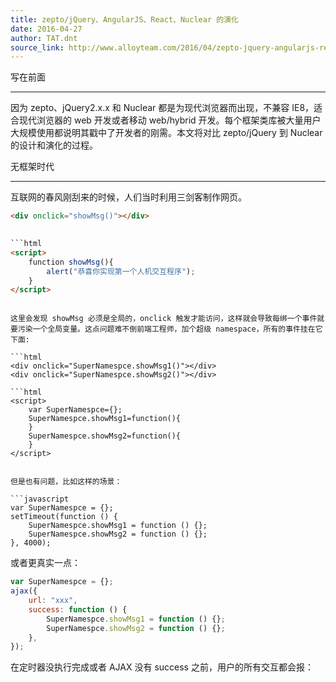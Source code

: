 ```yaml
---
title: zepto/jQuery、AngularJS、React、Nuclear 的演化
date: 2016-04-27
author: TAT.dnt
source_link: http://www.alloyteam.com/2016/04/zepto-jquery-angularjs-react-and-nuclear-evolution/
---
```


<!-- {% raw %} - for jekyll -->

写在前面  

* * *

因为 zepto、jQuery2.x.x 和 Nuclear 都是为现代浏览器而出现，不兼容 IE8，适合现代浏览器的 web 开发或者移动 web/hybrid 开发。每个框架类库被大量用户大规模使用都说明其戳中了开发者的刚需。本文将对比 zepto/jQuery 到 Nuclear 的设计和演化的过程。

无框架时代  

* * *

互联网的春风刚刮来的时候，人们当时利用三剑客制作网页。

````html
<div onclick="showMsg()"></div>
 

```html
<script>
    function showMsg(){
        alert("恭喜你实现第一个人机交互程序");
    }
</script>
````

````

这里会发现 showMsg 必须是全局的，onclick 触发才能访问，这样就会导致每绑一个事件就要污染一个全局变量。这点问题难不倒前端工程师，加个超级 namespace，所有的事件挂在它下面:

```html
<div onclick="SuperNamespce.showMsg1()"></div>
<div onclick="SuperNamespce.showMsg2()"></div>

```html
<script>
    var SuperNamespce={};
    SuperNamespce.showMsg1=function(){
    }
    SuperNamespce.showMsg2=function(){
    }
</script>
````

````

但是也有问题，比如这样的场景：

```javascript
var SuperNamespce = {};
setTimeout(function () {
    SuperNamespce.showMsg1 = function () {};
    SuperNamespce.showMsg2 = function () {};
}, 4000);
````

或者更真实一点：

```javascript
var SuperNamespce = {};
ajax({
    url: "xxx",
    success: function () {
        SuperNamespce.showMsg1 = function () {};
        SuperNamespce.showMsg2 = function () {};
    },
});
```

在定时器没执行完成或者 AJAX 没有 success 之前，用户的所有交互都会报：


<!-- {% endraw %} - for jekyll -->